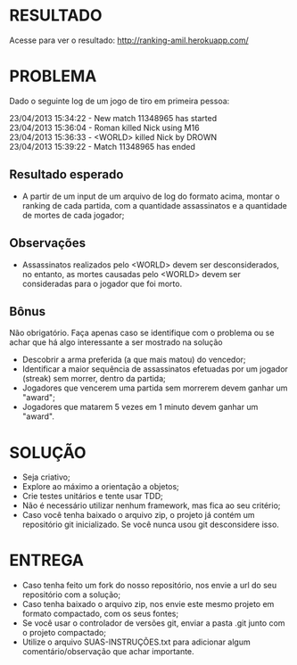 RESULTADO
=========
Acesse para ver o resultado: http://ranking-amil.herokuapp.com/

PROBLEMA
========
Dado o seguinte log de um jogo de tiro em primeira pessoa:

23/04/2013 15:34:22 - New match 11348965 has started  
23/04/2013 15:36:04 - Roman killed Nick using M16  
23/04/2013 15:36:33 - &lt;WORLD&gt; killed Nick by DROWN  
23/04/2013 15:39:22 - Match 11348965 has ended  

Resultado esperado
------------------
* A partir de um input de um arquivo de log do formato acima, montar o ranking de cada partida, com a quantidade assassinatos e a quantidade de mortes de cada jogador;

Observações
------------
* Assassinatos realizados pelo &lt;WORLD&gt; devem ser desconsiderados, no entanto, as mortes causadas pelo &lt;WORLD&gt; devem ser consideradas para o jogador que foi morto.


Bônus
-----
Não obrigatório. Faça apenas caso se identifique com o problema ou se achar que há algo interessante a ser mostrado na solução
* Descobrir a arma preferida (a que mais matou) do vencedor;
* Identificar a maior sequência de assassinatos efetuadas por um jogador (streak) sem morrer, dentro da partida;
* Jogadores que vencerem uma partida sem morrerem devem ganhar um "award";
* Jogadores que matarem 5 vezes em 1 minuto devem ganhar um "award".


SOLUÇÃO
=======
* Seja criativo;
* Explore ao máximo a orientação a objetos;
* Crie testes unitários e tente usar TDD;
* Não é necessário utilizar nenhum framework, mas fica ao seu critério;
* Caso você tenha baixado o arquivo zip, o projeto já contém um repositório git inicializado. Se você nunca usou git desconsidere isso. 

ENTREGA
=======
* Caso tenha feito um fork do nosso repositório, nos envie a url do seu repositório com a solução;
* Caso tenha baixado o arquivo zip, nos envie este mesmo projeto em formato compactado, com os seus fontes;
* Se você usar o controlador de versões git, enviar a pasta .git junto com o projeto compactado;
* Utilize o arquivo SUAS-INSTRUÇÕES.txt para adicionar algum comentário/observação que achar importante.
